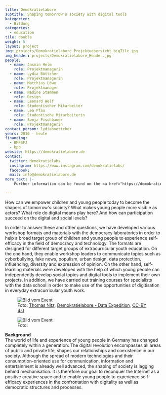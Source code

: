 ```yaml
---
title: Demokratielabore
subtitle: Shaping tomorrow's society with digital tools
kategorien:
  - Bildung
categories:
  - education
tile: double
weight: 5
layout: project
img: projects/Demokratielabore_Projektuebersicht_bigTile.jpg
img_header: projects/Demokratielabore_Header.jpg
people:
  - name: Jasmin Helm
    role: Projektmanagerin
  - name: Lydia Böttcher
    role: Projektmanagerin
  - name: Matthias Löwe
    role: Projektmanager
  - name: Nadine Stammen
    role: Design
  - name: Leonard Wolf
    role: Studentischer Mitarbeiter
  - name: Lea Pfau
    role: Studentische Mitarbeiterin
  - name: Sonja Fischbauer
    role: Projektmanagerin
contact_person: lydiaboettcher
years: 2016 - heute
financing:
  - BMFSFJ
  - bpb
website: https://demokratielabore.de
contact:
  twitter: demokratielabs
  instagram: https://www.instagram.com/demokratielabs/
  facebook:
  mail: info@demokratielabore.de
more_text: |-
    Further information can be found on the <a href="https://demokratielabore.de">website</a> of the democracy laboratories.

---
```

How can we empower children and young people today to become the shapers of tomorrow's society? What makes young people more visible as actors? What role do digital means play here? And how can participation succeed on the digital and social levels?

In order to answer these and other questions, we have developed various workshop formats and materials with the democracy laboratories in order to help a broad target group of children and young people to experience self-efficacy in the field of democracy and technology. The formats are designed for different target groups of extracurricular youth education. On the one hand, they enable workshop leaders to communicate topics such as cyberbullying, fake news, populism, urban design, data protection, influencing, diversity and expression of opinion. On the other hand, self-learning materials were developed with the help of which young people can independently develop social topics and digital tools to implement their own projects. In addition, we have carried out training courses for specialists with the data school in order to make use of the opportunities of digitisation in everyday extracurricular youth work.


<div class="two-img offset-lg-2">
    <figure class="license">
        <img alt="Bild vom Event" src="/files/projects/demokratielabore_img_1.jpg">
        <figcaption>Foto: <a href="//tnt-fotoart.de">Thomas Nitz</a>, <a href="https://www.flickr.com/photos/okfde/42889539312/in/album-72157696546500561/">Demokratielabore - Data Expedition</a>, <a href="https://creativecommons.org/licenses/by/4.0/">CC-BY 4.0</a></figcaption>
    </figure>
    <figure class="license">
        <img alt="Bild vom Event" src="/files/projects/demokratielabore_img_2.jpg">
        <figcaption>Foto: </figcaption>
    </figure>
</div>

**Background** <br>
The world of life and experience of young people in Germany has changed completely within a generation: The digital revolution encompasses all areas of public and private life, shapes our relationships and coexistence in our society. Although the spread of modern technologies and their consumption-oriented use for communication, information and entertainment is already well advanced, the shaping of society is lagging behind mechanisation. It is therefore our goal to reconquer the Internet as a positive creative space and to enable young people to experience self-efficacy experiences in the confrontation with digitality as well as democratic structures and processes.
